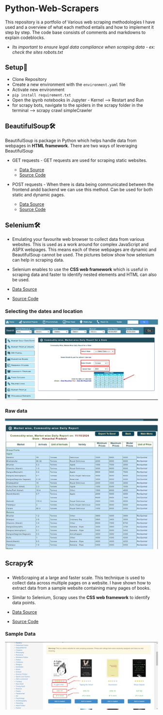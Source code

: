 # Python-Web-Scrapers

This repository is a portfolio of Various web scraping methodologies I have used and a overview of what each method entails and how to implement it step by step. The code base consists of comments and markdowns to explain codeblocks.

 - *Its important to ensure legal data compliance when scraping data - ex: check the sites robots.txt*

## Setup🚀 

- Clone Repository
- Create a new environment with the `environment.yaml` file
- Activate new environment
- `pip install requirement.txt`
- Open the ipynb notebooks in Jupyter - Kernel --> Restart and Run 
- for scrapy bots, navigate to the spiders in the scrapy folder in the terminal --> scrapy crawl simpleCrawler


## BeautifulSoup🛠

BeautifulSoup is package in Python which helps handle data from webpages in **HTML framework**. There are two ways of leveraging BeautifulSoup

- GET requests -  GET requests are used for scraping static websites. 

	- [Data Source](https://locations.traderjoes.com/)
	- [Source Code](BeautifulSoup/Beautiful%20Soup%20-%20GET%20Requests.ipynb)

- POST requests - When there is data being communicated between the frontend andd backend we can use this method. Can be used for both static and dynamic pages. 

	- [Data Source](https://dashboard.udiseplus.gov.in/#/reportDashboard/state)
	- [Source Code](BeautifulSoup/Beautiful%20Soup%20-%20POST%20Requests.ipynb)


## Selenium🛠

- Emulating your favourite web browser to collect data from various websites. This is used as a work around for complex JavaScript and ASPX webpages. This means each of these webpages are dynamic and BeautifulSoup cannot be used. The pictures below show how selenium can help in scraping data.

- Selenium enables to use the **CSS web framework** which is useful in scraping data and faster to identify nested elements and HTML can also be used. 

- [Data Source](https://agmarknet.gov.in/PriceAndArrivals/CommodityDailyStateWise.aspx)
- [Source Code](Selenium/Selenium%20Web%20Scraper%20-%20aspx.ipynb)

### Selecting the dates and location
![alt text](utils/Selenium.png)
### Raw data
![alt text](utils/Selenium2.png)

## Scrapy🛠

- WebScraping at a large and faster scale. This technique is used to collect data across multiple pages on a website. I have shown how to extract data from a sample website containing many pages of books. 

- Similar to Selenium, Scrapy uses the **CSS web framework** to identify data points.


- [Data Source](https://books.toscrape.com/)
- [Source Code](Scrapy/sampleSpider/sampleSpider/spiders/Sample_Crawler.py)

### Sample Data
![alt text](utils/Scrapy.png)